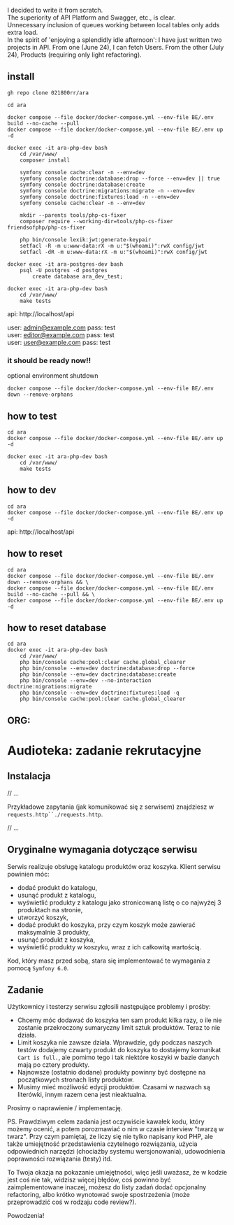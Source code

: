 I decided to write it from scratch.  
The superiority of API Platform and Swagger, etc., is clear.  
Unnecessary inclusion of queues working between local tables only adds extra load.  
In the spirit of 'enjoying a splendidly idle afternoon': I have just written two projects in API. 
From one (June 24), I can fetch Users. From the other (July 24), Products (requiring only light refactoring).

## install

```shell
gh repo clone 021800rr/ara

cd ara

docker compose --file docker/docker-compose.yml --env-file BE/.env build --no-cache --pull
docker compose --file docker/docker-compose.yml --env-file BE/.env up -d

docker exec -it ara-php-dev bash
    cd /var/www/
    composer install
    
    symfony console cache:clear -n --env=dev
    symfony console doctrine:database:drop --force --env=dev || true
    symfony console doctrine:database:create
    symfony console doctrine:migrations:migrate -n --env=dev
    symfony console doctrine:fixtures:load -n --env=dev
    symfony console cache:clear -n --env=dev
    
    mkdir --parents tools/php-cs-fixer
    composer require --working-dir=tools/php-cs-fixer friendsofphp/php-cs-fixer

    php bin/console lexik:jwt:generate-keypair
    setfacl -R -m u:www-data:rX -m u:"$(whoami)":rwX config/jwt
    setfacl -dR -m u:www-data:rX -m u:"$(whoami)":rwX config/jwt

docker exec -it ara-postgres-dev bash 
    psql -U postgres -d postgres
        create database ara_dev_test;
        
docker exec -it ara-php-dev bash
    cd /var/www/
    make tests
```

api: http://localhost/api  
  
user: admin@example.com  pass: test  
user: editor@example.com pass: test  
user: user@example.com   pass: test  

### it should be ready now!!

optional environment shutdown
```    
docker compose --file docker/docker-compose.yml --env-file BE/.env down --remove-orphans
```

## how to test

```shell
cd ara
docker compose --file docker/docker-compose.yml --env-file BE/.env up -d

docker exec -it ara-php-dev bash
    cd /var/www/
    make tests
```

## how to dev

```shell
cd ara
docker compose --file docker/docker-compose.yml --env-file BE/.env up -d
```

api: http://localhost/api  

## how to reset 

```shell
cd ara
docker compose --file docker/docker-compose.yml --env-file BE/.env down --remove-orphans && \
docker compose --file docker/docker-compose.yml --env-file BE/.env build --no-cache --pull && \
docker compose --file docker/docker-compose.yml --env-file BE/.env up -d
```

## how to reset database

```shell
cd ara
docker exec -it ara-php-dev bash
    cd /var/www/
    php bin/console cache:pool:clear cache.global_clearer
    php bin/console --env=dev doctrine:database:drop --force
    php bin/console --env=dev doctrine:database:create
    php bin/console --env=dev --no-interaction doctrine:migrations:migrate
    php bin/console --env=dev doctrine:fixtures:load -q
    php bin/console cache:pool:clear cache.global_clearer
```
## ORG:

# Audioteka: zadanie rekrutacyjne

## Instalacja

// ...

Przykładowe zapytania (jak komunikować się z serwisem) znajdziesz w `requests.http``./requests.http`.

// ...

## Oryginalne wymagania dotyczące serwisu

Serwis realizuje obsługę katalogu produktów oraz koszyka. Klient serwisu powinien móc:

* dodać produkt do katalogu,
* usunąć produkt z katalogu,
* wyświetlić produkty z katalogu jako stronicowaną listę o co najwyżej 3 produktach na stronie,
* utworzyć koszyk,
* dodać produkt do koszyka, przy czym koszyk może zawierać maksymalnie 3 produkty,
* usunąć produkt z koszyka,
* wyświetlić produkty w koszyku, wraz z ich całkowitą wartością.

Kod, który masz przed sobą, stara się implementować te wymagania z pomocą `Symfony 6.0`.

## Zadanie

Użytkownicy i testerzy serwisu zgłosili następujące problemy i prośby:

* Chcemy móc dodawać do koszyka ten sam produkt kilka razy, o ile nie zostanie przekroczony sumaryczny limit sztuk produktów. Teraz to nie działa.
* Limit koszyka nie zawsze działa. Wprawdzie, gdy podczas naszych testów dodajemy czwarty produkt do koszyka to dostajemy komunikat `Cart is full.`, ale pomimo tego i tak niektóre koszyki w bazie danych mają po cztery produkty.
* Najnowsze (ostatnio dodane) produkty powinny być dostępne na początkowych stronach listy produktów.
* Musimy mieć możliwość edycji produktów. Czasami w nazwach są literówki, innym razem cena jest nieaktualna.

Prosimy o naprawienie / implementację.

PS. Prawdziwym celem zadania jest oczywiście kawałek kodu, który możemy ocenić, a potem porozmawiać o nim w czasie interview "twarzą w twarz". Przy czym pamiętaj, że liczy się nie tylko napisany kod PHP, ale także umiejętność przedstawienia czytelnego rozwiązania, użycia odpowiednich narzędzi (chociażby systemu wersjonowania), udowodnienia poprawności rozwiązania (testy) itd.

To Twoja okazja na pokazanie umiejętności, więc jeśli uważasz, że w kodzie jest coś nie tak, widzisz więcej błędów, coś powinno być zaimplementowane inaczej, możesz do listy zadań dodać opcjonalny refactoring, albo krótko wynotować swoje spostrzeżenia (może przeprowadzić coś w rodzaju code review?).

Powodzenia!

